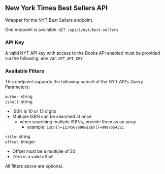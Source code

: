 ## New York Times Best Sellers API
Wrapper for the NYT Best Sellers endpoint.

One endpoint is available: `GET /api/1/nyt/best-sellers`

### API Key

A valid NYT API key with access to the Books API enabled must be provided via the following .env var: `NYT_API_KEY`

### Available Filters
This endpoint supports the following subset of the NYT API's Query Parameters:

`author`: string <br />
`isbn[]`: string<br />
* ISBN is 10 or 13 digits
* Multiple ISBN can be searched at once
  * when searching multiple ISBNs, provide them as an array 
    * example: `isbn[]=1234567890&isbn[]=0987654321`

`title`: string<br />
`offset`: integer
* Offset must be a multiple of 20
* Zero is a valid offset

All filters above are optional.





